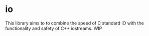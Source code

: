 # io

This library aims to to combine the speed of C standard IO with the functionality and safety of C++ iostreams. WIP
